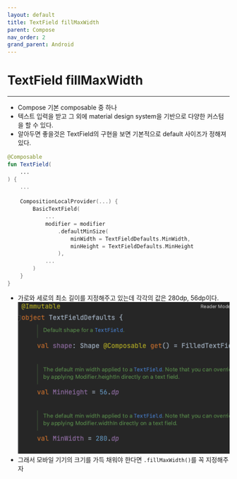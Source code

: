 ```yaml
---
layout: default
title: TextField fillMaxWidth
parent: Compose
nav_order: 2
grand_parent: Android
---
```


# TextField fillMaxWidth

---

- Compose 기본 composable 중 하나
- 텍스트 입력을 받고 그 외에 material design system을 기반으로 다양한 커스텀을 할 수 있다.
- 알아두면 좋을것은 TextField의 구현을 보면 기본적으로 default 사이즈가 정해져 있다.

```kotlin
@Composable
fun TextField(
    ...
) {
    ...

    CompositionLocalProvider(...) {
        BasicTextField(
            ...
            modifier = modifier
                .defaultMinSize(
                    minWidth = TextFieldDefaults.MinWidth,
                    minHeight = TextFieldDefaults.MinHeight
                ),
            ...
        )
    }
}
```


- 가로와 세로의 최소 길이를 지정해주고 있는데 각각의 값은 280dp, 56dp이다.
![textfield_default_size](./textfield_default_size.png)
- 그래서 모바일 기기의 크기를 가득 채워야 한다면 `.fillMaxWidth()`를 꼭 지정해주자